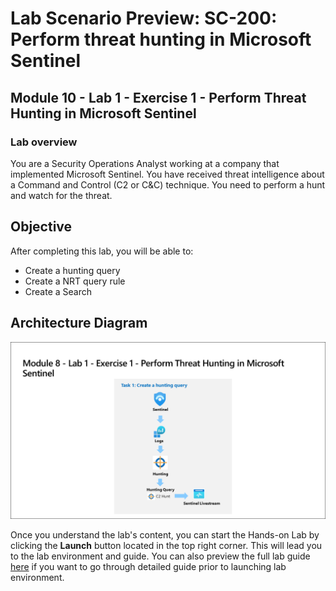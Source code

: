 # Lab Scenario Preview: SC-200: Perform threat hunting in Microsoft Sentinel

## Module 10 - Lab 1 - Exercise 1 - Perform Threat Hunting in Microsoft Sentinel

### Lab overview

You are a Security Operations Analyst working at a company that implemented Microsoft Sentinel. You have received threat intelligence about a Command and Control (C2 or C&C) technique. You need to perform a hunt and watch for the threat.

## Objective
  
After completing this lab, you will be able to:

- Create a hunting query
- Create a NRT query rule
- Create a Search
  
## Architecture Diagram

 ![](media/SC200-Lab_Diagrams_Mod8_L1_Ex1.png)

Once you understand the lab's content, you can start the Hands-on Lab by clicking the **Launch** button located in the top right corner. This will lead you to the lab environment and guide. You can also preview the full lab guide [here](https://experience.cloudlabs.ai/#/labguidepreview/1da53001-e467-49ba-9bf9-1b1a0fe8ec05) if you want to go through detailed guide prior to launching lab environment.




